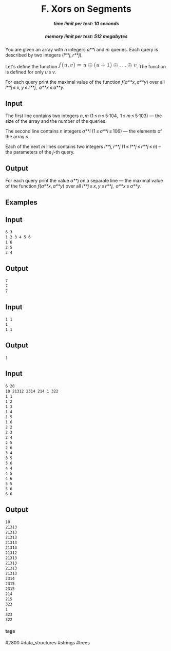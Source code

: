 <h1 style='text-align: center;'> F. Xors on Segments</h1>

<h5 style='text-align: center;'>time limit per test: 10 seconds</h5>
<h5 style='text-align: center;'>memory limit per test: 512 megabytes</h5>

You are given an array with *n* integers *a**i* and *m* queries. Each query is described by two integers (*l**j*, *r**j*).

Let's define the function ![](images/ecb82d0a70bb734cec28b00bf66dd8bff4b132b9.png). The function is defined for only *u* ≤ *v*.

For each query print the maximal value of the function *f*(*a**x*, *a**y*) over all *l**j* ≤ *x*, *y* ≤ *r**j*,  *a**x* ≤ *a**y*.

## Input

The first line contains two integers *n*, *m* (1 ≤ *n* ≤ 5·104,  1 ≤ *m* ≤ 5·103) — the size of the array and the number of the queries.

The second line contains *n* integers *a**i* (1 ≤ *a**i* ≤ 106) — the elements of the array *a*.

Each of the next *m* lines contains two integers *l**j*, *r**j* (1 ≤ *l**j* ≤ *r**j* ≤ *n*) – the parameters of the *j*-th query.

## Output

For each query print the value *a**j* on a separate line — the maximal value of the function *f*(*a**x*, *a**y*) over all *l**j* ≤ *x*, *y* ≤ *r**j*,  *a**x* ≤ *a**y*.

## Examples

## Input


```
6 3  
1 2 3 4 5 6  
1 6  
2 5  
3 4  

```
## Output


```
7  
7  
7  

```
## Input


```
1 1  
1  
1 1  

```
## Output


```
1  

```
## Input


```
6 20  
10 21312 2314 214 1 322  
1 1  
1 2  
1 3  
1 4  
1 5  
1 6  
2 2  
2 3  
2 4  
2 5  
2 6  
3 4  
3 5  
3 6  
4 4  
4 5  
4 6  
5 5  
5 6  
6 6  

```
## Output


```
10  
21313  
21313  
21313  
21313  
21313  
21312  
21313  
21313  
21313  
21313  
2314  
2315  
2315  
214  
215  
323  
1  
323  
322  

```


#### tags 

#2800 #data_structures #strings #trees 